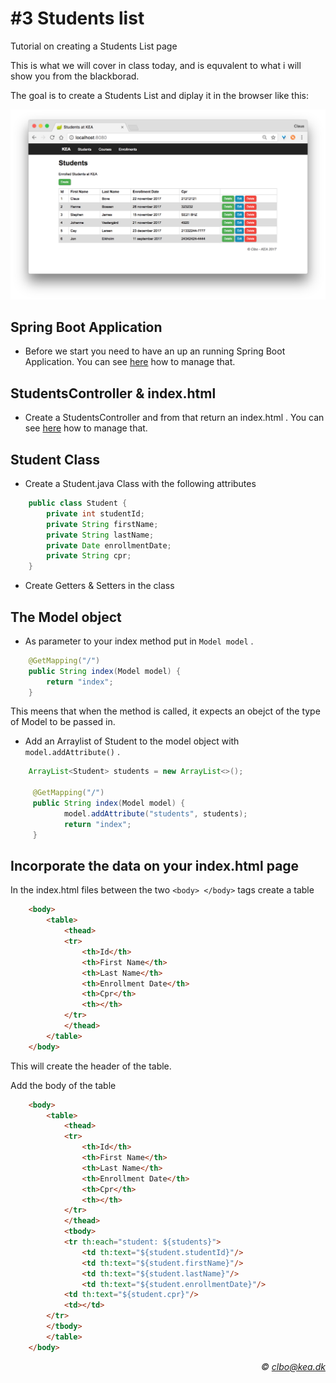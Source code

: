 # #3 Students list
Tutorial on creating a Students List page

This is what we will cover in class today, and is equvalent to what i will show you from the blackborad.

The goal is to create a Students List and diplay it in the browser like this:

<img src="/students_list.png" />

## Spring Boot Application
* Before we start you need to have an up an running Spring Boot Application. You can see [here](https://github.com/Dat17B/spring_agenda_01_hello) how to manage that.    

## StudentsController & index.html
* Create a StudentsController and from that return an index.html . You can see [here](https://github.com/Dat17B/spring_agenda_01_first_website) how to manage that.  

## Student Class
* Create a Student.java Class with the following attributes

````java
    public class Student {
        private int studentId;
        private String firstName;
        private String lastName;
        private Date enrollmentDate;
        private String cpr; 
    }
```` 
* Create Getters & Setters in the class 


## The Model object
* As parameter to your index method put in ```` Model model ````  .

````java
    @GetMapping("/")
    public String index(Model model) {
        return "index";
    }
````   
This meens that when the method is called, it expects an obejct of the type of Model to be passed in.

* Add an Arraylist of Student to the model object with ````model.addAttribute()```` .
````java
    ArrayList<Student> students = new ArrayList<>();

     @GetMapping("/")
     public String index(Model model) {
            model.addAttribute("students", students);
            return "index";
     }
````   

## Incorporate the data on your index.html page
In the index.html files between the two ````<body> </body>```` tags create a table 

````html
    <body>
        <table>
            <thead>
            <tr>
                <th>Id</th>
                <th>First Name</th>
                <th>Last Name</th>
                <th>Enrollment Date</th>
                <th>Cpr</th>
                <th></th>
            </tr>
            </thead>
        </table>
    </body>
````    
This will create the header of the table.    

Add the body of the table

````html
    <body>
        <table>
            <thead>
            <tr>
                <th>Id</th>
                <th>First Name</th>
                <th>Last Name</th>
                <th>Enrollment Date</th>
                <th>Cpr</th>
                <th></th>
            </tr>
            </thead>
            <tbody>
            <tr th:each="student: ${students}">
                <td th:text="${student.studentId}"/>
                <td th:text="${student.firstName}"/>
                <td th:text="${student.lastName}"/>
                <td th:text="${student.enrollmentDate}"/> 
            <td th:text="${student.cpr}"/>
            <td></td>
        </tr>
        </tbody>
        </table>
    </body>
````    



_<div align="right">&copy; clbo@kea.dk</div>_

